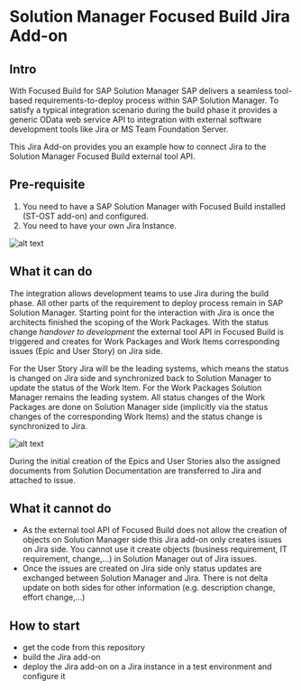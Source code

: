 # Solution Manager Focused Build Jira Add-on

## Intro
With Focused Build for SAP Solution Manager SAP delivers a seamless tool-based requirements-to-deploy process within SAP Solution Manager. To satisfy a typical integration scenario during the build phase it provides a generic OData web service API to integration with external software development tools like Jira or MS Team Foundation Server. 

This Jira Add-on provides you an example how to connect Jira to the Solution Manager Focused Build external tool API.

## Pre-requisite
1. You need to have a SAP Solution Manager with Focused Build installed (ST-OST add-on) and configured.
2. You need to have your own Jira Instance.

![alt text](https://github.com/SAP/solman-fb-jira-addon/blob/master/doc/Integration_Overview.png "Integration Overview")

## What it can do 

The integration allows development teams to use Jira during the build phase. All other parts of the requirement to deploy process remain in SAP Solution Manager. Starting point for the interaction with Jira is once the architects finished the scoping of the Work Packages. With the status change *handover to development* the external tool API in Focused Build is triggered and creates for Work Packages and Work Items corresponding issues (Epic and User Story) on Jira side.    

For the User Story Jira will be the leading systems, which means the status is changed on Jira side and synchronized back to Solution Manager to update the status of the Work Item. For the Work Packages Solution Manager remains the leading system. All status changes of the Work Packages are done on Solution Manager side (implicitly via the status changes of the corresponding Work Items) and the status change is synchronized to Jira.    

![alt text](https://github.com/SAP/solman-fb-jira-addon/blob/master/doc/Issue_Relation.png "Issue Relation")

During the initial creation of the Epics and User Stories also the assigned documents from Solution Documentation are transferred to Jira and attached to issue.



## What it cannot do
- As the external tool API of Focused Build does not allow the creation of objects on Solution Manager side this Jira add-on only creates issues on Jira side. You cannot use it create objects (business requirement, IT requirement, change,...) in Solution Manager out of Jira issues.
- Once the issues are created on Jira side only status updates are exchanged between Solution Manager and Jira. There is not delta update on both sides for other information (e.g. description change, effort change,...) 

## How to start
- get the code from this repository
- build the Jira add-on
- deploy the Jira add-on on a Jira instance in a test environment and configure it
